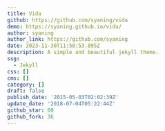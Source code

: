 ```yaml
---
title: Vida
github: https://github.com/syaning/vida
demo: https://syaning.github.io/vida/
author: syaning
author_link: https://github.com/syaning
date: 2023-11-30T11:58:53.895Z
description: A simple and beautiful jekyll theme.
ssg:
  - Jekyll
css: []
cms: []
category: []
draft: false
publish_date: '2015-05-03T02:02:39Z'
update_date: '2018-07-04T05:22:44Z'
github_star: 60
github_fork: 36
---
```

